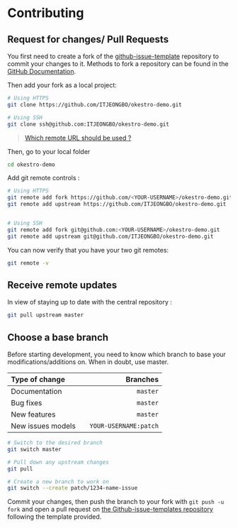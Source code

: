 # Contributing

## Request for changes/ Pull Requests

You first need to create a fork of the [github-issue-template](https://github.com/ITJEONGBO/okestro-demo/) repository to commit your changes to it. Methods to fork a repository can be found in the [GitHub Documentation](https://docs.github.com/en/get-started/quickstart/fork-a-repo).

Then add your fork as a local project:

```sh
# Using HTTPS
git clone https://github.com/ITJEONGBO/okestro-demo.git

# Using SSH
git clone ssh@github.com:ITJEONGBO/okestro-demo.git
```

> [Which remote URL should be used ?](https://docs.github.com/en/get-started/getting-started-with-git/about-remote-repositories)

Then, go to your local folder

```sh
cd okestro-demo
```

Add git remote controls :

```sh
# Using HTTPS
git remote add fork https://github.com/<YOUR-USERNAME>/okestro-demo.git
git remote add upstream https://github.com/ITJEONGBO/okestro-demo.git


# Using SSH
git remote add fork git@github.com:<YOUR-USERNAME>/okestro-demo.git
git remote add upstream git@github.com/ITJEONGBO/okestro-demo.git
```

You can now verify that you have your two git remotes:

```sh
git remote -v
```

## Receive remote updates

In view of staying up to date with the central repository :

```sh
git pull upstream master
```

## Choose a base branch

Before starting development, you need to know which branch to base your modifications/additions on. When in doubt, use master.

| Type of change    |           | Branches              |
|:------------------|:---------:| ---------------------:|
| Documentation     |           | `master`              |
| Bug fixes         |           | `master`              |
| New features      |           | `master`              |
| New issues models |           | `YOUR-USERNAME:patch` |

```sh
# Switch to the desired branch
git switch master

# Pull down any upstream changes
git pull

# Create a new branch to work on
git switch --create patch/1234-name-issue
```

Commit your changes, then push the branch to your fork with `git push -u fork` and open a pull request on [the Github-issue-templates repository](https://github.com/ITJEONGBO/okestro-demo/) following the template provided.